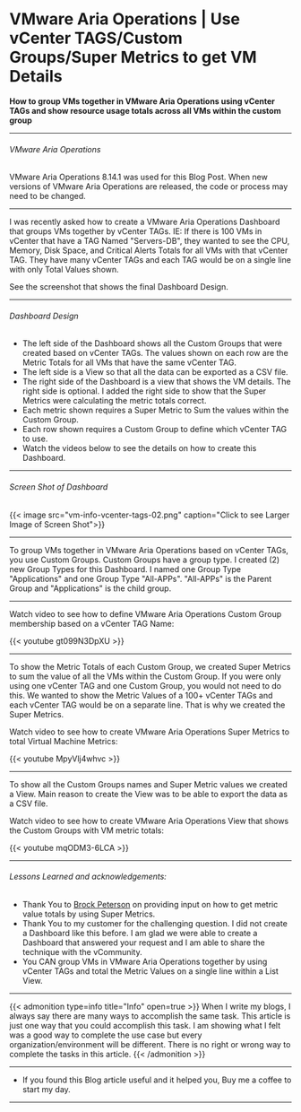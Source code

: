 # VMware Aria Operations | Use vCenter TAGS/Custom Groups/Super Metrics to get VM Details


**How to group VMs together in VMware Aria Operations using vCenter TAGs and show resource usage totals across all VMs within the custom group**  

<!--more-->

---

###### VMware Aria Operations  

VMware Aria Operations 8.14.1 was used for this Blog Post. When new versions of VMware Aria Operations are released, the code or process may need to be changed.  

---

I was recently asked how to create a VMware Aria Operations Dashboard that groups VMs together by vCenter TAGs. IE: If there is 100 VMs in vCenter that have a TAG Named "Servers-DB", they wanted to see the CPU, Memory, Disk Space, and Critical Alerts Totals for all VMs with that vCenter TAG. They have many vCenter TAGs and each TAG would be on a single line with only Total Values shown.  

See the screenshot that shows the final Dashboard Design.  

---

###### Dashboard Design  

* The left side of the Dashboard shows all the Custom Groups that were created based on vCenter TAGs. The values shown on each row are the Metric Totals for all VMs that have the same vCenter TAG.  
* The left side is a View so that all the data can be exported as a CSV file.  
* The right side of the Dashboard is a view that shows the VM details. The right side is optional. I added the right side to show that the Super Metrics were calculating the metric totals correct.  
* Each metric shown requires a Super Metric to Sum the values within the Custom Group.  
* Each row shown requires a Custom Group to define which vCenter TAG to use.  
* Watch the videos below to see the details on how to create this Dashboard.  

---

###### Screen Shot of Dashboard  

{{< image src="vm-info-vcenter-tags-02.png" caption="Click to see Larger Image of Screen Shot">}}  

---

To group VMs together in VMware Aria Operations based on vCenter TAGs, you use Custom Groups. Custom Groups have a group type. I created (2) new Group Types for this Dashboard. I named one Group Type "Applications" and one Group Type "All-APPs". "All-APPs" is the Parent Group and "Applications" is the child group.  

---

Watch video to see how to define VMware Aria Operations Custom Group membership based on a vCenter TAG Name:  

{{< youtube gt099N3DpXU >}}

---

To show the Metric Totals of each Custom Group, we created Super Metrics to sum the value of all the VMs within the Custom Group. If you were only using one vCenter TAG and one Custom Group, you would not need to do this. We wanted to show the Metric Values of a 100+ vCenter TAGs and each vCenter TAG would be on a separate line. That is why we created the Super Metrics.  

Watch video to see how to create VMware Aria Operations Super Metrics to total Virtual Machine Metrics:  

{{< youtube MpyVlj4whvc >}}

---

To show all the Custom Groups names and Super Metric values we created a View. Main reason to create the View was to be able to export the data as a CSV file.  

Watch video to see how to create VMware Aria Operations View that shows the Custom Groups with VM metric totals:  

{{< youtube mqODM3-6LCA >}}

---

###### Lessons Learned and acknowledgements:  
* Thank You to [Brock Peterson](https://www.BrockPeterson.com) on providing input on how to get metric value totals by using Super Metrics.
* Thank You to my customer for the challenging question. I did not create a Dashboard like this before. I am glad we were able to create a Dashboard that answered your request and I am able to share the technique with the vCommunity.  
* You CAN group VMs in VMware Aria Operations together by using vCenter TAGs and total the Metric Values on a single line within a List View.  

---

{{< admonition type=info title="Info" open=true >}}
When I write my blogs, I always say there are many ways to accomplish the same task. This article is just one way that you could accomplish this task. I am showing what I felt was a good way to complete the use case but every organization/environment will be different. There is no right or wrong way to complete the tasks in this article.
{{< /admonition >}}

---

* If you found this Blog article useful and it helped you, Buy me a coffee to start my day.  

<center>
<script type="text/javascript" src="https://cdnjs.buymeacoffee.com/1.0.0/button.prod.min.js" data-name="bmc-button" data-slug="dalehassinger" data-color="#FFDD00" data-emoji=""  data-font="Cookie" data-text="Buy me a coffee" data-outline-color="#000000" data-font-color="#000000" data-coffee-color="#ffffff" ></script>
</center>

---

